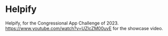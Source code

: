 # Helpify

Helpify, for the Congressional App Challenge of 2023. https://www.youtube.com/watch?v=UZlcZM00uvE for the showcase video.
